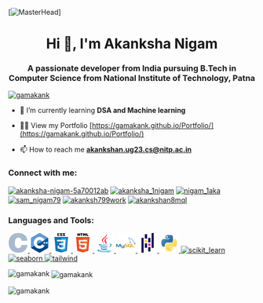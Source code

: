 [![MasterHead](https://www.scaler.com/topics/images/hello-world-program-in-python.webp)]





<h1 align="center">Hi 👋, I'm Akanksha Nigam</h1>
<h3 align="center">A passionate developer from India pursuing B.Tech in Computer Science from National Institute of Technology, Patna</h3>

<!--<p align="left"> <img src="https://komarev.com/ghpvc/?username=gamakank&label=Profile%20views&color=0e75b6&style=flat" alt="gamakank" /> </p>-->

<p align="left"> <a href="https://github.com/ryo-ma/github-profile-trophy"><img src="https://github-profile-trophy.vercel.app/?username=gamakank" alt="gamakank" /></a> </p>


- 🌱 I’m currently learning **DSA and Machine learning**
  
- 👨‍💻 View my Portfolio [https://gamakank.github.io/Portfolio/](https://gamakank.github.io/Portfolio/)

- 📫 How to reach me **akankshan.ug23.cs@nitp.ac.in**
 
<h3 align="left">Connect with me:</h3>
<p align="left">
<a href="https://linkedin.com/in/akanksha-nigam-5a70012ab" target="blank"><img align="center" src="https://raw.githubusercontent.com/rahuldkjain/github-profile-readme-generator/master/src/images/icons/Social/linked-in-alt.svg" alt="akanksha-nigam-5a70012ab" height="30" width="40" /></a>
<a href="https://kaggle.com/akanksha_1nigam" target="blank"><img align="center" src="https://raw.githubusercontent.com/rahuldkjain/github-profile-readme-generator/master/src/images/icons/Social/kaggle.svg" alt="akanksha_1nigam" height="30" width="40" /></a>
<a href="https://www.codechef.com/users/nigam_1aka" target="blank"><img align="center" src="https://cdn.jsdelivr.net/npm/simple-icons@3.1.0/icons/codechef.svg" alt="nigam_1aka" height="30" width="40" /></a>
<a href="https://codeforces.com/profile/sam_nigam79" target="blank"><img align="center" src="https://raw.githubusercontent.com/rahuldkjain/github-profile-readme-generator/master/src/images/icons/Social/codeforces.svg" alt="sam_nigam79" height="30" width="40" /></a>
<a href="https://www.leetcode.com/akanksh799work" target="blank"><img align="center" src="https://raw.githubusercontent.com/rahuldkjain/github-profile-readme-generator/master/src/images/icons/Social/leet-code.svg" alt="akanksh799work" height="30" width="40" /></a>
<a href="https://auth.geeksforgeeks.org/user/akankshan8mql" target="blank"><img align="center" src="https://raw.githubusercontent.com/rahuldkjain/github-profile-readme-generator/master/src/images/icons/Social/geeks-for-geeks.svg" alt="akankshan8mql" height="30" width="40" /></a>
</p>

<h3 align="left">Languages and Tools:</h3>
<p align="left"> <a href="https://www.cprogramming.com/" target="_blank" rel="noreferrer"> <img src="https://raw.githubusercontent.com/devicons/devicon/master/icons/c/c-original.svg" alt="c" width="40" height="40"/> </a> <a href="https://www.w3schools.com/cpp/" target="_blank" rel="noreferrer"> <img src="https://raw.githubusercontent.com/devicons/devicon/master/icons/cplusplus/cplusplus-original.svg" alt="cplusplus" width="40" height="40"/> </a> <a href="https://www.w3schools.com/css/" target="_blank" rel="noreferrer"> <img src="https://raw.githubusercontent.com/devicons/devicon/master/icons/css3/css3-original-wordmark.svg" alt="css3" width="40" height="40"/> </a> <a href="https://www.w3.org/html/" target="_blank" rel="noreferrer"> <img src="https://raw.githubusercontent.com/devicons/devicon/master/icons/html5/html5-original-wordmark.svg" alt="html5" width="40" height="40"/> </a> <a href="https://www.java.com" target="_blank" rel="noreferrer"> <img src="https://raw.githubusercontent.com/devicons/devicon/master/icons/java/java-original.svg" alt="java" width="40" height="40"/> </a> <a href="https://www.mysql.com/" target="_blank" rel="noreferrer"> <img src="https://raw.githubusercontent.com/devicons/devicon/master/icons/mysql/mysql-original-wordmark.svg" alt="mysql" width="40" height="40"/> </a> <a href="https://pandas.pydata.org/" target="_blank" rel="noreferrer"> <img src="https://raw.githubusercontent.com/devicons/devicon/2ae2a900d2f041da66e950e4d48052658d850630/icons/pandas/pandas-original.svg" alt="pandas" width="40" height="40"/> </a> <a href="https://www.python.org" target="_blank" rel="noreferrer"> <img src="https://raw.githubusercontent.com/devicons/devicon/master/icons/python/python-original.svg" alt="python" width="40" height="40"/> </a> <a href="https://scikit-learn.org/" target="_blank" rel="noreferrer"> <img src="https://upload.wikimedia.org/wikipedia/commons/0/05/Scikit_learn_logo_small.svg" alt="scikit_learn" width="40" height="40"/> </a> <a href="https://seaborn.pydata.org/" target="_blank" rel="noreferrer"> <img src="https://seaborn.pydata.org/_images/logo-mark-lightbg.svg" alt="seaborn" width="40" height="40"/> </a> <a href="https://tailwindcss.com/" target="_blank" rel="noreferrer"> <img src="https://www.vectorlogo.zone/logos/tailwindcss/tailwindcss-icon.svg" alt="tailwind" width="40" height="40"/> </a> </p>

<p><img align="left" src="https://github-readme-stats.vercel.app/api/top-langs?username=gamakank&show_icons=true&locale=en&layout=compact" alt="gamakank" /></p>

<p>&nbsp;<img align="center" src="https://github-readme-stats.vercel.app/api?username=gamakank&show_icons=true&locale=en" alt="gamakank" /></p>

<p><img align="center" src="https://github-readme-streak-stats.herokuapp.com/?user=gamakank&" alt="gamakank" /></p>





